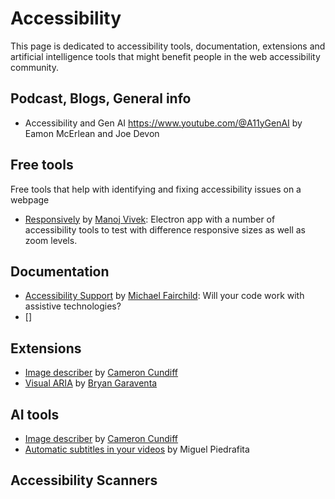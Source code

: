 # Accessibility

This page is dedicated to accessibility tools, documentation, extensions and artificial intelligence tools that might
benefit people in the web accessibility community.

## Podcast, Blogs, General info

- Accessibility and Gen AI https://www.youtube.com/@A11yGenAI by Eamon McErlean and Joe Devon

## Free tools

Free tools that help with identifying and fixing accessibility issues on a webpage

- [Responsively](https://responsively.app/) by [Manoj Vivek](https://github.com/manojVivek): Electron app with a number of accessibility tools to test with difference responsive sizes as well as zoom levels.

## Documentation

- [Accessibility Support](https://a11ysupport.io/) by [Michael Fairchild](https://github.com/mfairchild365): Will your code work with assistive technologies?
- []

## Extensions

- [Image describer](https://chromewebstore.google.com/detail/image-describer/ogoddjgogmlndofcpkljmmdobjpfdolf) by [Cameron Cundiff](https://github.com/ckundo)
- [Visual ARIA](https://chromewebstore.google.com/detail/visual-aria/lhbmajchkkmakajkjenkchhnhbadmhmk?hl=en-GB) by [Bryan Garaventa](https://github.com/accdc)

## AI tools

- [Image describer](https://chromewebstore.google.com/detail/image-describer/ogoddjgogmlndofcpkljmmdobjpfdolf) by [Cameron Cundiff](https://github.com/ckundo)
- [Automatic subtitles in your videos](https://github.com/m1guelpf/auto-subtitle) by Miguel Piedrafita

## Accessibility Scanners 
